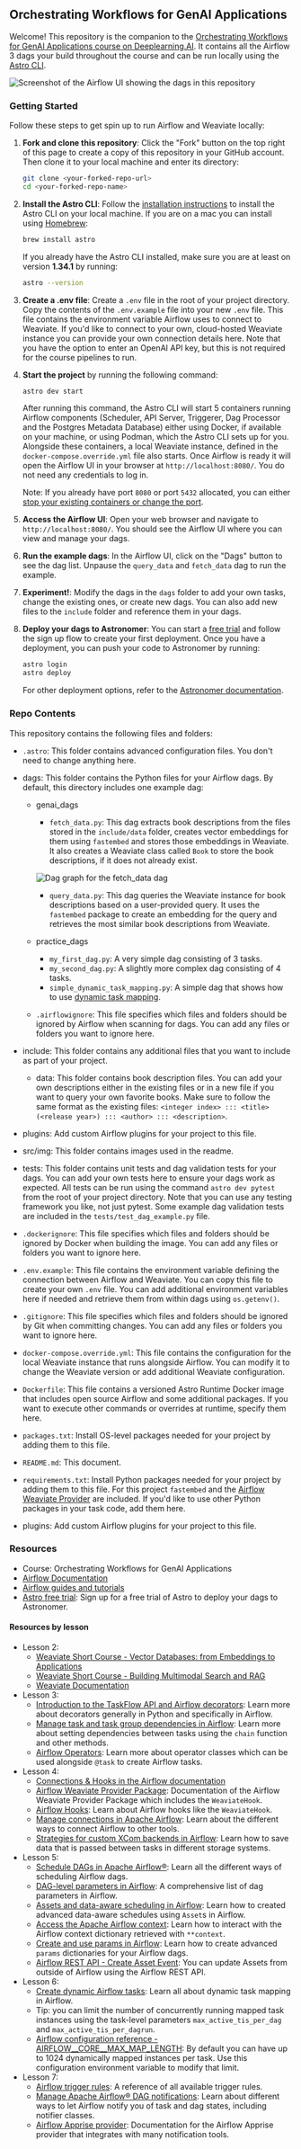 ## Orchestrating Workflows for GenAI Applications

Welcome! This repository is the companion to the [Orchestrating Workflows for GenAI Applications course on Deeplearning.AI](https://bit.ly/45P4WQN). It contains all the Airflow 3 dags your build throughout the course and can be run locally using the [Astro CLI](https://www.astronomer.io/docs/astro/cli/install-cli).

![Screenshot of the Airflow UI showing the dags in this repository](src/img/airflow_ui_screenshot.png)

### Getting Started

Follow these steps to get spin up to run Airflow and Weaviate locally:

1. **Fork and clone this repository**: Click the "Fork" button on the top right of this page to create a copy of this repository in your GitHub account. Then clone it to your local machine and enter its directory:

    ```bash
    git clone <your-forked-repo-url>
    cd <your-forked-repo-name>
    ``` 

2. **Install the Astro CLI**: Follow the [installation instructions](https://www.astronomer.io/docs/astro/cli/install-cli/) to install the Astro CLI on your local machine. If you are on a mac you can install using [Homebrew](https://brew.sh/):

    ```bash
    brew install astro
    ```

    If you already have the Astro CLI installed, make sure you are at least on version **1.34.1** by running:

    ```bash
    astro --version
    ```

3. **Create a .env file**: Create a `.env` file in the root of your project directory. Copy the contents of the `.env.example` file into your new `.env` file. This file contains the environment variable Airflow uses to connect to Weaviate. If you'd like to connect to your own, cloud-hosted Weaviate instance you can provide your own connection details here. Note that you have the option to enter an OpenAI API key, but this is not required for the course pipelines to run.

4. **Start the project** by running the following command:

    ```bash
    astro dev start
    ```

    After running this command, the Astro CLI will start 5 containers running Airflow components (Scheduler, API Server, Triggerer, Dag Processor and the Postgres Metadata Database) either using Docker, if available on your machine, or using Podman, which the Astro CLI sets up for you. Alongside these containers, a local Weaviate instance, defined in the `docker-compose.override.yml` file also starts. Once Airflow is ready it will open the Airflow UI in your browser at `http://localhost:8080/`. You do not need any credentials to log in.

    Note: If you already have port `8080` or port `5432` allocated, you can either [stop your existing containers or change the port](https://www.astronomer.io/docs/astro/cli/troubleshoot-locally#ports-are-not-available-for-my-local-airflow-webserver).

5. **Access the Airflow UI**: Open your web browser and navigate to `http://localhost:8080/`. You should see the Airflow UI where you can view and manage your dags.
6. **Run the example dags**: In the Airflow UI, click on the "Dags" button to see the dag list. Unpause the `query_data` and `fetch_data` dag to run the example.
7. **Experiment!**: Modify the dags in the `dags` folder to add your own tasks, change the existing ones, or create new dags. You can also add new files to the `include` folder and reference them in your dags.
8. **Deploy your dags to Astronomer**: You can start a [free trial](https://www.astronomer.io/lp/signup/?utm_source=deeplearning-ai&utm_medium=content&utm_campaign=genai-course-6-25) and follow the sign up flow to create your first deployment. Once you have a deployment, you can push your code to Astronomer by running:

    ```bash
    astro login
    astro deploy
    ```

    For other deployment options, refer to the [Astronomer documentation](https://www.astronomer.io/docs/astro/deploy-code/).

### Repo Contents

This repository contains the following files and folders:

- `.astro`: This folder contains advanced configuration files. You don't need to change anything here.
- dags: This folder contains the Python files for your Airflow dags. By default, this directory includes one example dag:
    - genai_dags
        - `fetch_data.py`: This dag extracts book descriptions from the files stored in the `include/data` folder, creates vector embeddings for them using `fastembed` and stores those embeddings in Weaviate. It also creates a Weaviate class called `Book` to store the book descriptions, if it does not already exist.

        ![Dag graph for the fetch_data dag](src/img/fetch_data_dag_graph.png)

        - `query_data.py`: This dag queries the Weaviate instance for book descriptions based on a user-provided query. It uses the `fastembed` package to create an embedding for the query and retrieves the most similar book descriptions from Weaviate.

    - practice_dags
        - `my_first_dag.py`: A very simple dag consisting of 3 tasks.
        - `my_second_dag.py`: A slightly more complex dag consisting of 4 tasks.
        - `simple_dynamic_task_mapping.py`: A simple dag that shows how to use [dynamic task mapping](https://www.astronomer.io/docs/learn/dynamic-tasks/).

    - `.airflowignore`: This file specifies which files and folders should be ignored by Airflow when scanning for dags. You can add any files or folders you want to ignore here.
    
- include: This folder contains any additional files that you want to include as part of your project.
     - data: This folder contains book description files. You can add your own descriptions either in the existing files or in a new file if you want to query your own favorite books. Make sure to follow the same format as the existing files: `<integer index> ::: <title> (<release year>) ::: <author> ::: <description>`.

- plugins: Add custom Airflow plugins for your project to this file.
- src/img: This folder contains images used in the readme.
- tests: This folder contains unit tests and dag validation tests for your dags. You can add your own tests here to ensure your dags work as expected. All tests can be run using the command `astro dev pytest` from the root of your project directory. Note that you can use any testing framework you like, not just pytest. Some example dag validation tests are included in the `tests/test_dag_example.py` file.

- `.dockerignore`: This file specifies which files and folders should be ignored by Docker when building the image. You can add any files or folders you want to ignore here.
- `.env.example`: This file contains the environment variable defining the connection between Airflow and Weaviate. You can copy this file to create your own `.env` file. You can add additional environment variables here if needed and retrieve them from within dags using `os.getenv()`.
- `.gitignore`: This file specifies which files and folders should be ignored by Git when committing changes. You can add any files or folders you want to ignore here.
- `docker-compose.override.yml`: This file contains the configuration for the local Weaviate instance that runs alongside Airflow. You can modify it to change the Weaviate version or add additional Weaviate configuration.
- `Dockerfile`: This file contains a versioned Astro Runtime Docker image that includes open source Airflow and some additional packages. If you want to execute other commands or overrides at runtime, specify them here.

- `packages.txt`: Install OS-level packages needed for your project by adding them to this file. 
- `README.md`: This document.
- `requirements.txt`: Install Python packages needed for your project by adding them to this file. For this project `fastembed` and the [Airflow Weaviate Provider](https://airflow.apache.org/docs/apache-airflow-providers-weaviate/stable/index.html) are included. If you'd like to use other Python packages in your task code, add them here.
- plugins: Add custom Airflow plugins for your project to this file.

### Resources

- Course: Orchestrating Workflows for GenAI Applications
- [Airflow Documentation](https://airflow.apache.org/docs/apache-airflow/stable/index.html)
- [Airflow guides and tutorials](https://www.astronomer.io/docs/learn/)
- [Astro free trial](https://www.astronomer.io/lp/signup/?utm_source=deeplearning-ai&utm_medium=content&utm_campaign=genai-course-6-25): Sign up for a free trial of Astro to deploy your dags to Astronomer.

#### Resources by lesson

- Lesson 2:
    - [Weaviate Short Course - Vector Databases: from Embeddings to Applications](https://www.deeplearning.ai/short-courses/vector-databases-embeddings-applications/)
    - [Weaviate Short Course - Building Multimodal Search and RAG](https://www.deeplearning.ai/short-courses/building-multimodal-search-and-rag/)
    - [Weaviate Documentation](https://weaviate.io/developers/weaviate)
- Lesson 3:
    - [Introduction to the TaskFlow API and Airflow decorators](https://www.astronomer.io/docs/learn/airflow-decorators/): Learn more about decorators generally in Python and specifically in Airflow.
    - [Manage task and task group dependencies in Airflow](https://www.astronomer.io/docs/learn/managing-dependencies/): Learn more about setting dependencies between tasks using the `chain` function and other methods.
    - [Airflow Operators](https://www.astronomer.io/docs/learn/what-is-an-operator): Learn more about operator classes which can be used alongside `@task` to create Airflow tasks.
- Lesson 4:
    - [Connections & Hooks in the Airflow documentation](https://airflow.apache.org/docs/apache-airflow/stable/authoring-and-scheduling/connections.html)
    - [Airflow Weaviate Provider Package](https://airflow.apache.org/docs/apache-airflow-providers-weaviate/stable/index.html): Documentation of the Airflow Weaviate Provider Package which includes the `WeaviateHook`.
    - [Airflow Hooks](https://www.astronomer.io/docs/learn/what-is-a-hook/): Learn about Airflow hooks like the `WeaviateHook`.
    - [Manage connections in Apache Airflow](https://www.astronomer.io/docs/learn/connections): Learn about the different ways to connect Airflow to other tools.
    - [Strategies for custom XCom backends in Airflow](https://www.astronomer.io/docs/learn/custom-xcom-backend-strategies/): Learn how to save data that is passed between tasks in different storage systems.
- Lesson 5:
    - [Schedule DAGs in Apache Airflow®](https://www.astronomer.io/docs/learn/scheduling-in-airflow/): Learn all the different ways of scheduling Airflow dags.
    - [DAG-level parameters in Airflow](https://www.astronomer.io/docs/learn/airflow-dag-parameters/): A comprehensive list of dag parameters in Airflow.
    - [Assets and data-aware scheduling in Airflow](https://www.astronomer.io/docs/learn/airflow-datasets/): Learn how to created advanced data-aware schedules using `Asset`s in Airflow.
    - [Access the Apache Airflow context](https://www.astronomer.io/docs/learn/airflow-context/): Learn how to interact with the Airflow context dictionary retrieved with `**context`.
    - [Create and use params in Airflow](https://www.astronomer.io/docs/learn/airflow-params/): Learn how to create advanced `params` dictionaries for your Airflow dags.
    - [Airflow REST API - Create Asset Event](https://airflow.apache.org/docs/apache-airflow/stable/stable-rest-api-ref.html#operation/create_asset_event): You can update Assets from outside of Airflow using the Airflow REST API.
- Lesson 6:
    - [Create dynamic Airflow tasks](https://www.astronomer.io/docs/learn/dynamic-tasks/): Learn all about dynamic task mapping in Airflow.
    - Tip: you can limit the number of concurrently running mapped task instances using the task-level parameters `max_active_tis_per_dag` and `max_active_tis_per_dagrun`.
    - [Airflow configuration reference - AIRFLOW__CORE__MAX_MAP_LENGTH](https://airflow.apache.org/docs/apache-airflow/stable/configurations-ref.html#max-map-length): By default you can have up to 1024 dynamically mapped instances per task. Use this configuration environment variable to modify that limit.
- Lesson 7:
    - [Airflow trigger rules](https://www.astronomer.io/docs/learn/airflow-trigger-rules/): A reference of all available trigger rules.
    - [Manage Apache Airflow® DAG notifications](https://www.astronomer.io/docs/learn/error-notifications-in-airflow/): Learn about different ways to let Airflow notify you of task and dag states, including notifier classes.
    - [Airflow Apprise provider](https://airflow.apache.org/docs/apache-airflow-providers-apprise/stable/index.html): Documentation for the Airflow Apprise provider that integrates with many notification tools.
